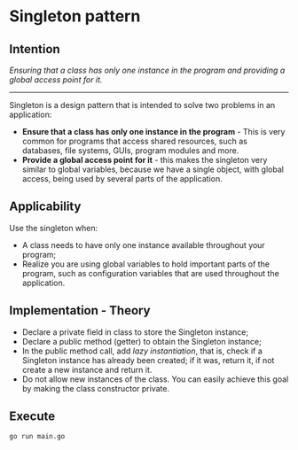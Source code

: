 # Singleton pattern

## Intention

*Ensuring that a class has only one instance in the program and providing a global access point for it.*

---

Singleton is a design pattern that is intended to solve two problems in an application:
- **Ensure that a class has only one instance in the program** - This is very common for programs that access shared resources, such as databases, file systems, GUIs, program modules and more.
- **Provide a global access point for it** - this makes the singleton very similar to global variables, because we have a single object, with global access, being used by several parts of the application.

## Applicability

Use the singleton when:
* A class needs to have only one instance available throughout your program;
* Realize you are using global variables to hold important parts of the program, such as configuration variables that are used throughout the application.

## Implementation - Theory

- Declare  a private field in class to store the Singleton instance;
- Declare a public method (getter) to obtain the Singleton instance;
- In the public method call, add *lazy instantiation*, that is, check if a Singleton instance has already been created; if it was, return it, if not create a new instance and return it.
- Do not allow new instances of the class. You can easily achieve this goal by making the class constructor private.

## Execute

`go run main.go`
